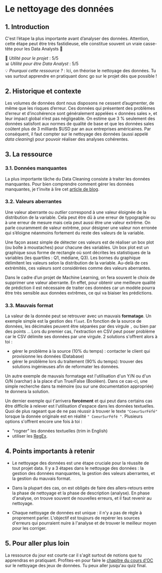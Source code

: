 # Le nettoyage des données

## 1. Introduction
C'est l’étape la plus importante avant d’analyser des données. Attention, cette étape peut être très fastidieuse, elle constitue souvent un vraie casse-tête pour les Data Analysts 🤬

📌 *Utilité pour le projet* : 5/5<br/>
📊 *Utilité pour être Data Analyst* : 5/5<br/>
💡 *Pourquoi cette ressource ?* : Ici, on théorise le nettoyage des données. Tu vas surtout apprendre en pratiquant donc go sur le projet dès que possible !

## 2. Historique et contexte
Les volumes de données dont nous disposons ne cessent d’augmenter, de même que les risques d’erreur. Ces données qui présentent des problèmes d’erreur et d’incohérence sont généralement appelées « données sales », et leur impact global n’est pas négligeable. On estime que 3 % seulement des données satisfont aux normes de qualité de base et que les données sales coûtent plus de 3 milliards $USD par an aux entreprises américaines.
Par conséquent, il faut compter sur le nettoyage des données (aussi appelé *data cleaning*) pour pouvoir réaliser des analyses cohérentes. 

## 3. La ressource

### 3.1. Données manquantes
La plus importante tâche du Data Cleaning consiste à traiter les données manquantes. Pour bien comprendre comment gérer les données manquantes, je t'invite à lire cet [article de blog](https://moncoachdata.com/blog/nettoyage-de-donnees-python/).

### 3.2. Valeurs aberrantes
Une valeur aberrante ou *outlier* correspond à une valeur éloignée de la distribution de la variable. Cela peut être dû à une erreur de typographie ou à une erreur de mesure mais cela peut aussi être une valeur extrême. On parle couramment de valeur extrême, pour désigner une valeur non erronée qui s’éloigne néanmoins fortement du reste des valeurs de la variable. 

Une façon assez simple de détecter ces valeurs est de réaliser un box plot (ou boîte à moustaches) pour chacune des variables. Un box plot est un graphique sous forme de rectangle où sont décrites les statistiques de la variables (les quartiles : Q1, médiane, Q3). Les bornes du graphique délimitent les valeurs selon la distribution de la variable. Au-delà de ces extrémités, ces valeurs sont considérées comme des valeurs aberrantes.

Dans le cadre d’un projet de Machine Learning, on fera souvent le choix de supprimer une valeur aberrante. En effet, pour obtenir une meilleure qualité de prédiction il est nécessaire de traiter ces données car un modèle pourra être très sensible aux données extrêmes, ce qui va biaiser les prédictions.

### 3.3. Mauvais format
La valeur de la donnée peut se retrouver avec un mauvais **formatage**. Un exemple simple est la gestion des `float`. En fonction de la source de données, les décimales peuvent être séparées par des virgule `,` ou bien par des points `.`. Lors du premier cas, l'extraction en CSV peut poser problème car le CSV délimite ses données par une virgule.
2 solutions s'offrent alors à toi :
- gérer le problème à la source (10% du temps) : contacter le client qui provisionne les données (Database)
- gérer le problème lors du traitement (90% du temps): trouver des solutions ingénieuses afin de reformater les données.

Un autre exemple de mauvais formatage est l'utilisation d'un Y/N ou d'un O/N (varchar) à la place d'un True/False (Booléen). Dans ce cas-ci, une simple recherche dans ta mémoire (ou sur une documentation appropriée) te donnera la solution.

Un dernier exemple qui t'arrivera **forcément** et qui peut dans certains cas être difficile à relever est l'utilisation d'espace dans les données textuelles. Quoi de plus rageant que de ne pas réussir à trouver le texte `"CoeurSurFéfé"` lorsque la donnée originale est en réalité `" CoeurSurFéfé "`. Plusieurs options s'offrent encore une fois à toi :
- "rogner" les données textuelles (trim in English)
- utiliser les [RegEx](https://www.w3schools.com/python/python_regex.asp).


## 4. Points importants à retenir
- Le nettoyage des données est une étape cruciale pour la réussite de tout projet data. Il y a 3 étapes dans le nettoyage des données : la gestion des données manquantes, la gestion des valeurs aberrantes, et la gestion du mauvais format.

- Dans la plupart des cas, on est obligés de faire des allers-retours entre la phase de nettoyage et la phase de description (analyse). En phase d'analyse, on trouve souvent de nouvelles erreurs, et il faut revenir au nettoyage. 

- Chaque nettoyage de données est unique : il n'y a pas de règle à proprement parler. L'objectif est toujours de repérer les sources d'erreurs qui pourraient nuire à l'analyse et de trouver le meilleur moyen pour les corriger.

## 5. Pour aller plus loin
La ressource du jour est courte car il s'agit surtout de notions que tu apprendras en pratiquant. Profites-en pour faire le [chapitre du cours d'OC](https://openclassrooms.com/fr/courses/4525266-decrivez-et-nettoyez-votre-jeu-de-donnees/4928106-reperez-les-differents-types-derreurs) sur le nettoyage des jeux de données. Tu peux aller jusqu'au quiz final.
